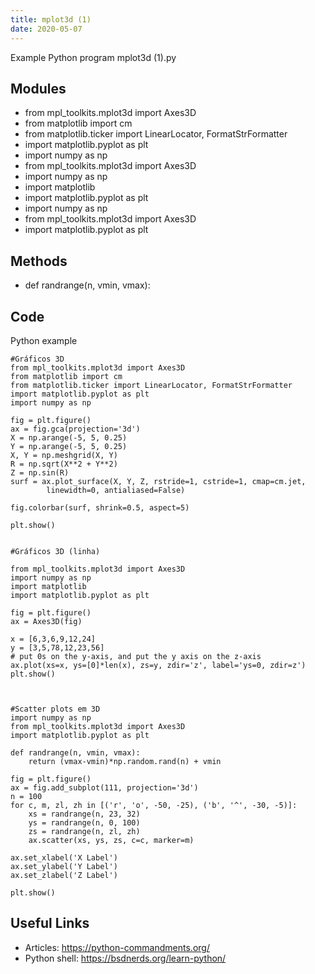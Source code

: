 ```yaml
---
title: mplot3d (1)
date: 2020-05-07
---
```

Example Python program mplot3d (1).py

## Modules

* from mpl_toolkits.mplot3d import Axes3D
* from matplotlib import cm
* from matplotlib.ticker import LinearLocator, FormatStrFormatter
* import matplotlib.pyplot as plt
* import numpy as np
* from mpl_toolkits.mplot3d import Axes3D
* import numpy as np
* import matplotlib
* import matplotlib.pyplot as plt
* import numpy as np
* from mpl_toolkits.mplot3d import Axes3D
* import matplotlib.pyplot as plt

## Methods

* def randrange(n, vmin, vmax):

## Code

Python example

    
    
    #Gráficos 3D
    from mpl_toolkits.mplot3d import Axes3D
    from matplotlib import cm
    from matplotlib.ticker import LinearLocator, FormatStrFormatter
    import matplotlib.pyplot as plt
    import numpy as np
    
    fig = plt.figure()
    ax = fig.gca(projection='3d')
    X = np.arange(-5, 5, 0.25)
    Y = np.arange(-5, 5, 0.25)
    X, Y = np.meshgrid(X, Y)
    R = np.sqrt(X**2 + Y**2)
    Z = np.sin(R)
    surf = ax.plot_surface(X, Y, Z, rstride=1, cstride=1, cmap=cm.jet,
            linewidth=0, antialiased=False)
    
    fig.colorbar(surf, shrink=0.5, aspect=5)
    
    plt.show()
    
    
    #Gráficos 3D (linha)
    
    from mpl_toolkits.mplot3d import Axes3D
    import numpy as np
    import matplotlib
    import matplotlib.pyplot as plt
    
    fig = plt.figure()
    ax = Axes3D(fig)
    
    x = [6,3,6,9,12,24]
    y = [3,5,78,12,23,56]
    # put 0s on the y-axis, and put the y axis on the z-axis
    ax.plot(xs=x, ys=[0]*len(x), zs=y, zdir='z', label='ys=0, zdir=z')
    plt.show()
    
    
    
    #Scatter plots em 3D
    import numpy as np
    from mpl_toolkits.mplot3d import Axes3D
    import matplotlib.pyplot as plt
    
    def randrange(n, vmin, vmax):
        return (vmax-vmin)*np.random.rand(n) + vmin
    
    fig = plt.figure()
    ax = fig.add_subplot(111, projection='3d')
    n = 100
    for c, m, zl, zh in [('r', 'o', -50, -25), ('b', '^', -30, -5)]:
        xs = randrange(n, 23, 32)
        ys = randrange(n, 0, 100)
        zs = randrange(n, zl, zh)
        ax.scatter(xs, ys, zs, c=c, marker=m)
    
    ax.set_xlabel('X Label')
    ax.set_ylabel('Y Label')
    ax.set_zlabel('Z Label')
    
    plt.show()
    

## Useful Links

- Articles: https://python-commandments.org/
- Python shell: https://bsdnerds.org/learn-python/
